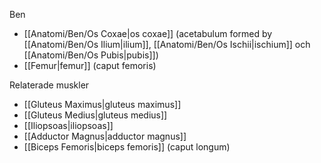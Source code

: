 Ben
- [[Anatomi/Ben/Os Coxae|os coxae]] (acetabulum formed by [[Anatomi/Ben/Os Ilium|ilium]], [[Anatomi/Ben/Os Ischii|ischium]] och [[Anatomi/Ben/Os Pubis|pubis]])
- [[Femur|femur]] (caput femoris)

Relaterade muskler
- [[Gluteus Maximus|gluteus maximus]]
- [[Gluteus Medius|gluteus medius]]
- [[Iliopsoas|iliopsoas]]
- [[Adductor Magnus|adductor magnus]]
- [[Biceps Femoris|biceps femoris]] (caput longum)
